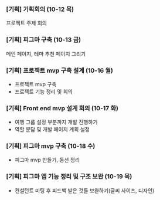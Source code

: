 ### [기획] 기획회의 (10-12 목) 

프로젝트 주제 회의

### [기획] 피그마 구축 (10-13 금) 

메인 페이지, 테마 추천 페이지 그리기

### [기획] 프로젝트 mvp 구축 설계 (10-16 월) 

- 프로젝트 mvp 구축
- 프로젝트 기능 정리 및 회의

### [기획] Front end mvp 설계 회의 (10-17 화) 

- 여행 그룹 설정 부분까지 개발 진행하기
- 역할 분담 및 개발 페이지 계획 설정

### [기획] 피그마 mvp 구축 (10-18 수) 

- 피그마 mvp 만들기, 동선 정리 

### [기획] 피그마 앱 기능 정리 및 구조 보완 (10-19 목)

- 컨설턴트 미팅 후 피드백 받은 것들 보완하기(글씨 사이즈, 디자인)       

